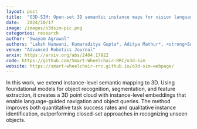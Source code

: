 ```yaml
---
layout: post
title:  "O3D-SIM: Open-set 3D semantic instance maps for vision language navigation"
date:   2024/10/17
image: /images/o3dsim-pic.png
categories: research
author: "Swayam Agrawal"
authors: "Laksh Nanwani, Kumaraditya Gupta*, Aditya Mathur*, <strong>Swayam Agrawal</strong>, et. al."
venue: "Advanced Robotics Journal"
arxiv: https://arxiv.org/abs/2404.17922
code: https://github.com/Smart-Wheelchair-RRC/o3d-sim
website: https://smart-wheelchair-rrc.github.io/o3d-sim-webpage/
---
```


In this work, we extend instance-level semantic mapping to 3D. Using foundational models for object recognition, segmentation, and feature extraction, it creates a 3D point cloud with instance-level embeddings that enable language-guided navigation and object queries. The method improves both quantitative task success rates and qualitative instance identification, outperforming closed-set approaches in recognizing unseen objects.